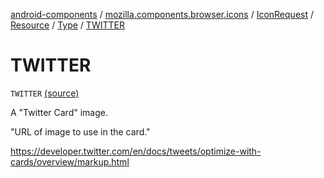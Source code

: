 [android-components](../../../../index.md) / [mozilla.components.browser.icons](../../../index.md) / [IconRequest](../../index.md) / [Resource](../index.md) / [Type](index.md) / [TWITTER](./-t-w-i-t-t-e-r.md)

# TWITTER

`TWITTER` [(source)](https://github.com/mozilla-mobile/android-components/blob/master/components/browser/icons/src/main/java/mozilla/components/browser/icons/IconRequest.kt#L102)

A "Twitter Card" image.

"URL of image to use in the card."

https://developer.twitter.com/en/docs/tweets/optimize-with-cards/overview/markup.html

